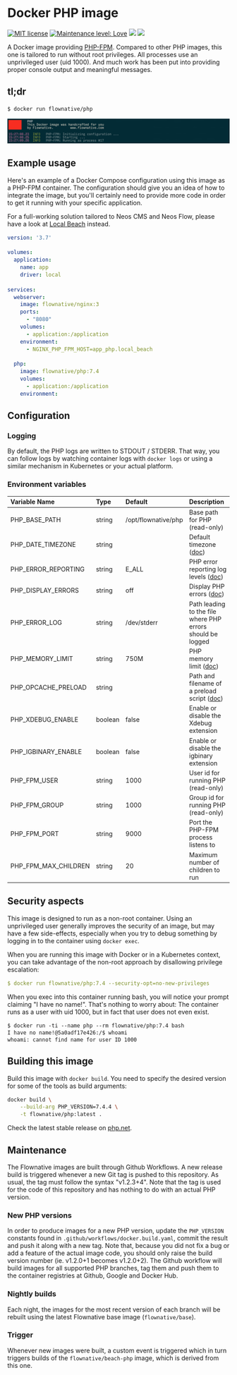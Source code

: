 # Docker PHP image

[![MIT license](http://img.shields.io/badge/license-MIT-brightgreen.svg)](http://opensource.org/licenses/MIT)
[![Maintenance level: Love](https://img.shields.io/badge/maintenance-%E2%99%A1%E2%99%A1%E2%99%A1-ff69b4.svg)](https://www.flownative.com/en/products/open-source.html)
![](https://github.com/flownative/docker-beach-php/workflows/Build%20Docker%20Image/badge.svg)
![](https://github.com/flownative/docker-beach-php/workflows/Daily%20Releases/badge.svg)

A Docker image providing [PHP-FPM](https://www.php.net/). Compared to
other PHP images, this one is tailored to run without root privileges.
All processes use an unprivileged user (uid 1000). And much work has
been put into providing proper console output and meaningful messages.

## tl;dr

```bash
$ docker run flownative/php
```

![Screenshot with example log output](docs/php-log-example.png
"Example log output")

## Example usage

Here's an example of a Docker Compose configuration using this image as
a PHP-FPM container. The configuration should give you an idea of how to
integrate the image, but you'll certainly need to provide more code in
order to get it running with your specific application.

For a full-working solution tailored to Neos CMS and Neos Flow, please
have a look at [Local Beach](https://flownative.com/localbeach) instead.

```yaml
version: '3.7'

volumes:
  application:
    name: app
    driver: local

services:
  webserver:
    image: flownative/nginx:3
    ports:
      - "8080"
    volumes:
      - application:/application
    environment:
      - NGINX_PHP_FPM_HOST=app_php.local_beach

  php:
    image: flownative/php:7.4
    volumes:
      - application:/application
    environment:

```

## Configuration

### Logging

By default, the PHP logs are written to STDOUT / STDERR. That way, you
can follow logs by watching container logs with `docker logs` or using a
similar mechanism in Kubernetes or your actual platform.

### Environment variables

| Variable Name        | Type    | Default             | Description                                                                                                                |
|:---------------------|:--------|:--------------------|:---------------------------------------------------------------------------------------------------------------------------|
| PHP_BASE_PATH        | string  | /opt/flownative/php | Base path for PHP (read-only)                                                                                              |
| PHP_DATE_TIMEZONE    | string  |                     | Default timezone ([doc](https://www.php.net/manual/en/datetime.configuration.php#ini.date.timezone))                       |
| PHP_ERROR_REPORTING  | string  | E_ALL               | PHP error reporting log levels ([doc](https://www.php.net/manual/en/errorfunc.configuration.php#ini.error-reporting))      |
| PHP_DISPLAY_ERRORS   | string  | off                 | Display PHP errors ([doc](https://www.php.net/manual/en/errorfunc.configuration.php#ini.display-errors))                   |
| PHP_ERROR_LOG        | string  | /dev/stderr         | Path leading to the file where PHP errors should be logged                                                                 |
| PHP_MEMORY_LIMIT     | string  | 750M                | PHP memory limit ([doc](https://www.php.net/manual/en/ini.core.php#ini.memory-limit))                                      |
| PHP_OPCACHE_PRELOAD  | string  |                     | Path and filename of a preload script ([doc](https://www.php.net/manual/en/opcache.configuration.php#ini.opcache.preload)) |
| PHP_XDEBUG_ENABLE    | boolean | false               | Enable or disable the Xdebug extension                                                                                     |
| PHP_IGBINARY_ENABLE  | boolean | false               | Enable or disable the igbinary extension                                                                                   |
| PHP_FPM_USER         | string  | 1000                | User id for running PHP (read-only)                                                                                        |
| PHP_FPM_GROUP        | string  | 1000                | Group id for running PHP (read-only)                                                                                       |
| PHP_FPM_PORT         | string  | 9000                | Port the PHP-FPM process listens to                                                                                        |
| PHP_FPM_MAX_CHILDREN | string  | 20                  | Maximum number of children to run                                                                                          |

## Security aspects

This image is designed to run as a non-root container. Using an
unprivileged user generally improves the security of an image, but may
have a few side-effects, especially when you try to debug something by
logging in to the container using `docker exec`.

When you are running this image with Docker or in a Kubernetes context,
you can take advantage of the non-root approach by disallowing privilege
escalation:

```yaml
$ docker run flownative/php:7.4 --security-opt=no-new-privileges
```

When you exec into this container running bash, you will notice your
prompt claiming "I have no name!". That's nothing to worry about: The
container runs as a user with uid 1000, but in fact that user does not
even exist.

```
$ docker run -ti --name php --rm flownative/php:7.4 bash
I have no name!@5a0adf17e426:/$ whoami
whoami: cannot find name for user ID 1000
```

## Building this image

Build this image with `docker build`. You need to specify the desired
version for some of the tools as build arguments:

```bash
docker build \
    --build-arg PHP_VERSION=7.4.4 \
    -t flownative/php:latest .
```

Check the latest stable release on [php.net](https://www.php.net).

## Maintenance

The Flownative images are built through Github Workflows. A new release
build is triggered whenever a new Git tag is pushed to this repository.
As usual, the tag must follow the syntax "v1.2.3+4". Note that the tag
is used for the code of this repository and has nothing to do with an
actual PHP version.

### New PHP versions

In order to produce images for a new PHP version, update the
`PHP_VERSION` constants found in `.github/workflows/docker.build.yaml`,
commit the result and push it along with a new tag. Note that, because
you did not fix a bug or add a feature of the actual image code, you
should only raise the build version number (ie. v1.2.0+1 becomes
v1.2.0+2). The Github workflow will build images for all supported PHP
branches, tag them and push them to the container registries at Github,
Google and Docker Hub.

### Nightly builds

Each night, the images for the most recent version of each branch will
be rebuilt using the latest Flownative base image (`flownative/base`).

### Trigger

Whenever new images were built, a custom event is triggered which in
turn triggers builds of the `flownative/beach-php` image, which is
derived from this one.
